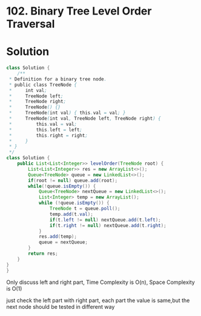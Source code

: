 # 102. Binary Tree Level Order Traversal

#  Solution

```java
class Solution {
    /**
 * Definition for a binary tree node.
 * public class TreeNode {
 *     int val;
 *     TreeNode left;
 *     TreeNode right;
 *     TreeNode() {}
 *     TreeNode(int val) { this.val = val; }
 *     TreeNode(int val, TreeNode left, TreeNode right) {
 *         this.val = val;
 *         this.left = left;
 *         this.right = right;
 *     }
 * }
 */
class Solution {
    public List<List<Integer>> levelOrder(TreeNode root) {
        List<List<Integer>> res = new ArrayList<>();
        Queue<TreeNode> queue = new LinkedList<>();
        if(root != null) queue.add(root);
        while(!queue.isEmpty()) {
            Queue<TreeNode> nextQueue = new LinkedList<>();
            List<Integer> temp = new ArrayList();
            while (!queue.isEmpty()) {
                TreeNode t = queue.poll();
                temp.add(t.val);
                if(t.left != null) nextQueue.add(t.left);
                if(t.right != null) nextQueue.add(t.right);
            }
            res.add(temp);
            queue = nextQueue;
        }
        return res;
    }
}
}
```

Only discuss left and right part, Time Complexity is O(n), Space Complexity is O(1)

just check the left part with right part, each part the value is same,but the next node should be tested in different way